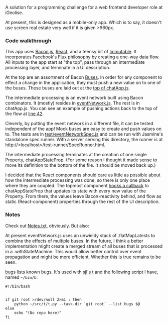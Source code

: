A solution for a programming challenge for a web frontend developer role at
iGeolise.

At present, this is designed as a mobile-only app. Which is to say, it doesn't use screen real estate very well if it is given >960px.

### Code walkthrough

This app uses [Bacon.js], [React], and a teensy bit of [Immutable]. It incorporates Facebook's [Flux] philosophy by creating a one-way data flow. All inputs to the app start at "the top", pass through an intermediate processing layer, and terminate in a UI description.

At the top are an assortment of Bacon [Buses]. In order for any component to effect a change in the application, they must push a new value on to one of the buses. These buses are laid out at the [top of chatApp.js](chatApp.js#L1).

The intermediate processing is an event network built using Bacon combinators. It (mostly) resides in [eventNetwork.js](eventNetwork.js). The rest is in chatApp.js. You can see an example of pushing actions back to the top of the flow at [line 42](chatApp.js#L42).

Cleverly, by putting the event network in a different file, it can be tested independent of the app! Mock buses are easy to create and push values on to. The tests are in [test/eventNetworkSpec.js](test/eventNetworkSpec.js) and can be run with Jasmine's standalone spec runner. With a server serving this directory, the runner is at http://&lt;localhost>/test-runner/SpecRunner.html. 

The intermediate processing terminates at the creation of one single Property, [chatAppStateProp](chatApp.js#L376). (For some reason I thought it made sense to move its definition to the bottom of the file. It should be moved back up.)

I decided that the React components should care as little as possible about how the intermediate processing was done, so there is only one place where they are coupled. The topmost component [hooks a callback](chatApp.js#L76) to chatAppStateProp that updates its state with every new value of the Property. From there, the values leave Bacon-reactivity behind, and flow as static (React-component) properties through the rest of the UI description.

### Notes

Check out [Notes.txt](Notes.txt), obviously. But also:

At present eventNetwork.js uses an unwieldy stack of .flatMapLatests to combine the effects of multiple buses. In the future, I think a better implementation might create a merged stream of all buses that is processed in a .withStateMachine. This would allow better control over event propagation and might be more efficient. Whether this is true remains to be seen.

[bugs](bugs) lists known bugs. It's used with [sjl's t](https://github.com/sjl/t) and the following script I have, named `~/bin/b`:

    #!/bin/bash


    if git root >/dev/null 2>&1 ; then
        python ~/src/t/t.py --task-dir `git root` --list bugs $@
    else
        echo "(No repo here)"
    fi

[bacon.js]: https://baconjs.github.io/
[react]: https://facebook.github.io/react/
[immutable]: https://facebook.github.io/immutable-js/
[flux]: https://facebook.github.io/flux/
[buses]: https://baconjs.github.io/api.html#bus
